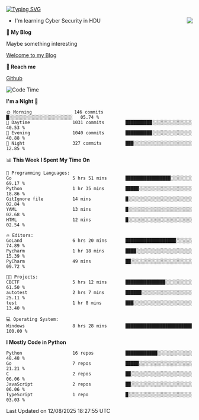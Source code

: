 [![Typing SVG](https://readme-typing-svg.herokuapp.com?font=Fira+Code&pause=1000&random=false&width=450&height=60&lines=Hello+%F0%9F%91%8B%F0%9F%8F%BB;I'm+JBNRZ)](https://git.io/typing-svg)

<a href="#">
  <img align="right" src="https://github-readme-stats.vercel.app/api?username=JBNRZ&show_icons=true&bg_color=15,f2f7fd,E0EAFC" />
</a>

- I'm learning Cyber Security in HDU

 **🌱 My Blog**

Maybe something interesting

[Welcome to my Blog](https://jbnrz.com.cn/)

 **💬 Reach me** 

[Github](https://github.com/JBNRZ)


<!--START_SECTION:waka-->
![Code Time](http://img.shields.io/badge/Code%20Time-1%2C366%20hrs%2010%20mins-blue)

**I'm a Night 🦉** 

```text
🌞 Morning                146 commits         █░░░░░░░░░░░░░░░░░░░░░░░░   05.74 % 
🌆 Daytime                1031 commits        ██████████░░░░░░░░░░░░░░░   40.53 % 
🌃 Evening                1040 commits        ██████████░░░░░░░░░░░░░░░   40.88 % 
🌙 Night                  327 commits         ███░░░░░░░░░░░░░░░░░░░░░░   12.85 % 
```


📊 **This Week I Spent My Time On** 

```text
💬 Programming Languages: 
Go                       5 hrs 51 mins       █████████████████░░░░░░░░   69.17 % 
Python                   1 hr 35 mins        █████░░░░░░░░░░░░░░░░░░░░   18.86 % 
GitIgnore file           14 mins             █░░░░░░░░░░░░░░░░░░░░░░░░   02.84 % 
YAML                     13 mins             █░░░░░░░░░░░░░░░░░░░░░░░░   02.68 % 
HTML                     12 mins             █░░░░░░░░░░░░░░░░░░░░░░░░   02.54 % 

🔥 Editors: 
GoLand                   6 hrs 20 mins       ███████████████████░░░░░░   74.89 % 
Pycharm                  1 hr 18 mins        ████░░░░░░░░░░░░░░░░░░░░░   15.39 % 
PyCharm                  49 mins             ██░░░░░░░░░░░░░░░░░░░░░░░   09.72 % 

🐱‍💻 Projects: 
CBCTF                    5 hrs 12 mins       ███████████████░░░░░░░░░░   61.50 % 
autotest                 2 hrs 7 mins        ██████░░░░░░░░░░░░░░░░░░░   25.11 % 
test                     1 hr 8 mins         ███░░░░░░░░░░░░░░░░░░░░░░   13.40 % 

💻 Operating System: 
Windows                  8 hrs 28 mins       █████████████████████████   100.00 % 
```

**I Mostly Code in Python** 

```text
Python                   16 repos            ████████████░░░░░░░░░░░░░   48.48 % 
Go                       7 repos             █████░░░░░░░░░░░░░░░░░░░░   21.21 % 
C                        2 repos             ██░░░░░░░░░░░░░░░░░░░░░░░   06.06 % 
JavaScript               2 repos             ██░░░░░░░░░░░░░░░░░░░░░░░   06.06 % 
TypeScript               1 repo              █░░░░░░░░░░░░░░░░░░░░░░░░   03.03 % 
```




 Last Updated on 12/08/2025 18:27:55 UTC
<!--END_SECTION:waka-->
